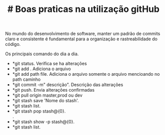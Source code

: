  <h1 align="center">
# Boas praticas na utilização gitHub  <br>  <br>
   </h1>
 No mundo do desenvolvimento de software, manter um padrão de commits claro e consistente é fundamental para a organização e rastreabilidade do código.


Os principais comando do dia a dia.

 - *git status. Verifica se ha alterações
   <br>
 - *git add . Adiciona o arquivo
   <br>     
 - *git add path file. Adiciona o arquivo somente o arquivo mencioando no path caminho 
   <br>
 - *git commit -m" descrição". Descrição das alterações
   <br>
 - *git push. Envia alterações confirmadas
   <br>
 - *git pull origin master,prod ou dev
   <br>
 - *git stash save 'Nome do stash'.
   <br>  
 - *git stash list.
   <br>
 - *git stash pop stash@{0}.
   <br>.
 - *git stash show -p stash@{0}.
   <br>
 - *git stash list.
   <br>
